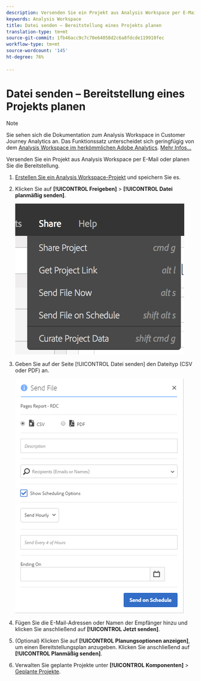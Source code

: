 ```yaml
---
description: Versenden Sie ein Projekt aus Analysis Workspace per E-Mail oder planen Sie die Bereitstellung.
keywords: Analysis Workspace
title: Datei senden – Bereitstellung eines Projekts planen
translation-type: tm+mt
source-git-commit: 1fb46acc9c7c70e64058d2c6a8fdcde119910fec
workflow-type: tm+mt
source-wordcount: '145'
ht-degree: 76%

---
```



# Datei senden – Bereitstellung eines Projekts planen

>[!NOTE]
>
>Sie sehen sich die Dokumentation zum Analysis Workspace in Customer Journey Analytics an. Das Funktionssatz unterscheidet sich geringfügig von dem [Analysis Workspace im herkömmlichen Adobe Analytics](https://docs.adobe.com/content/help/de-DE/analytics/analyze/analysis-workspace/home.html). [Mehr Infos...](/help/getting-started/cja-aa.md)

Versenden Sie ein Projekt aus Analysis Workspace per E-Mail oder planen Sie die Bereitstellung.

1. [Erstellen Sie ein Analysis Workspace-Projekt](https://docs.adobe.com/content/help/en/analytics/analyze/analysis-workspace/build-workspace-project/t-freeform-project.html) und speichern Sie es.
1. Klicken Sie auf **[!UICONTROL Freigeben]** > **[!UICONTROL Datei planmäßig senden]**.

   ![Schritt Ergebnis](assets/send-file.png)

1. Geben Sie auf der Seite [!UICONTROL Datei senden] den Dateityp (CSV oder PDF) an.

   ![Schritt Ergebnis](assets/send-file-pop-up.png)

1. Fügen Sie die E-Mail-Adressen oder Namen der Empfänger hinzu und klicken Sie anschließend auf **[!UICONTROL Jetzt senden]**.
1. (Optional) Klicken Sie auf **[!UICONTROL Planungsoptionen anzeigen]**, um einen Bereitstellungsplan anzugeben. Klicken Sie anschließend auf **[!UICONTROL Planmäßig senden]**.
1. Verwalten Sie geplante Projekte unter **[!UICONTROL Komponenten]** > [Geplante Projekte](/help/analysis-workspace/curate-share/schedule-projects.md).
